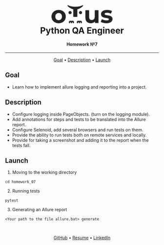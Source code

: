 <h1 align="center">
  <a href="https://otus.ru/lessons/avtomatizaciya-web-testirovaniya/">
    <img style="background-color: #ffffff" src="../readme/otus.svg"
    alt="Otus" width="200">
  </a>
  <br>
   Python QA Engineer
  <br>
</h1>

<h4 align="center">
    Homework №7
</h4>
<hr>

<p align="center">
  <a href="#goal">Goal</a> •
  <a href="#description">Description</a> •
  <a href="#launch">Launch</a>
</p>


## Goal
- Learn how to implement allure logging and reporting into a project.


## Description
- Configure logging inside PageObjects. (turn on the logging module).
- Add annotations for steps and tests to be translated into the Allure report.
- Configure Selenoid, add several browsers and run tests on them.
- Provide the ability to run tests both on remote services and locally.
- Provide for taking a screenshot and adding it to the report when the tests fall.


## Launch
1. Moving to the working directory
```shell script
cd homework_07
```

2. Running tests
```shell script
pytest
```

3. Generating an Allure report
```shell script
<Your path to the file allure.bat> generate
```


<br>
<p align="center">
  <a href="https://github.com/Kazzila">GitHub</a> •
  <a href="https://kazzila.github.io/resume/">Resume</a> •
  <a href="https://www.linkedin.com/in/i-kazakov/">LinkedIn</a>
</p>
